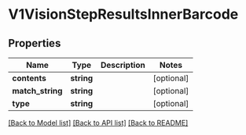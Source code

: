 # V1VisionStepResultsInnerBarcode

## Properties
Name | Type | Description | Notes
------------ | ------------- | ------------- | -------------
**contents** | **string** |  | [optional] 
**match_string** | **string** |  | [optional] 
**type** | **string** |  | [optional] 

[[Back to Model list]](../README.md#documentation-for-models) [[Back to API list]](../README.md#documentation-for-api-endpoints) [[Back to README]](../README.md)



